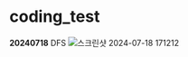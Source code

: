 # coding_test

**20240718**
DFS
![스크린샷 2024-07-18 171212](https://github.com/user-attachments/assets/478b9244-5766-4da3-9000-c483ba26343e)
